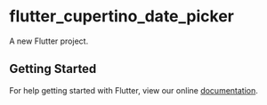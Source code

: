 # flutter_cupertino_date_picker

A new Flutter project.

## Getting Started

For help getting started with Flutter, view our online
[documentation](https://flutter.io/).
